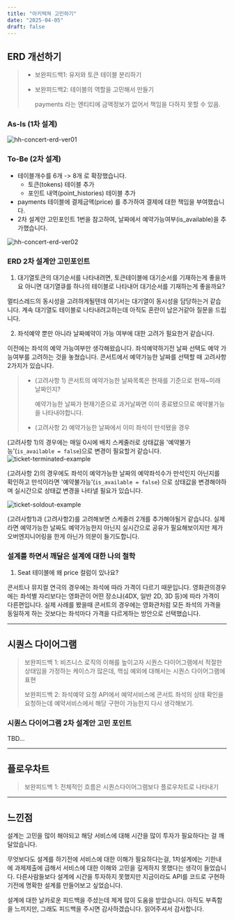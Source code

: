 ```yaml
---
title: "아키텍쳐 고민하기"
date: "2025-04-05"
draft: false
---
```


## ERD 개선하기

> - 보완피드백1: 유저와 토큰 테이블 분리하기
>
> - 보완피드백2: 테이블의 역할을 고민해서 만들기
>
>   payments 라는 엔티티에 금액정보가 없어서 책임을 다하지 못할 수 있음.

### As-Is (1차 설계)

![hh-concert-erd-ver01](../images/hh-concert-erd-ver01.png)

### To-Be (2차 설계)

- 테이블개수를 6개 -> 8개 로 확장했습니다.
  - 토큰(tokens) 테이블 추가
  - 포인트 내역(point_histories) 테이블 추가
- payments 테이블에 결제금액(price) 를 추가하여 결제에 대한 책임을 부여했습니다.
- 2차 설계안 고민포인트 1번을 참고하여, 날짜에서 예약가능여부(is_available)을 추가했습니다.

![hh-concert-erd-ver02](../images/hh-concert-erd-ver02.png)

### ERD 2차 설계안 고민포인트

1. 대기열토큰의 대기순서를 나타내려면, 토큰테이블에 대기순서를 기재하는게 좋을까요 아니면 대기열큐를 하나의 테이블로 나타내어 대기순서를 기재하는게 좋을까요?

멀티스레드의 동시성을 고려하게될텐데 여기서는 대기열이 동시성을 담당하는거 같습니다. 계속 대기열도 테이블로 나타내려고하는데 아직도 혼란이 남은거같아 질문을 드립니다.

2. 좌석예약 뿐만 아니라 날짜예약이 가능 여부에 대한 고려가 필요한거 같습니다.

이전에는 좌석의 예약 가능여부만 생각해왔습니다. 좌석예약하기전 날짜 선택도 예약 가능여부를 고려하는 것을 놓쳤습니다. 콘서트에서 예약가능한 날짜를 선택할 때 고려사항 2가지가 있습니다.

> - (고려사항 1) 콘서트의 예약가능한 날짜목록은 현재를 기준으로 현재~미래 날짜인지?
>
>   예약가능한 날짜가 현재기준으로 과거날짜면 이미 종료됐으므로 예약불가능 을 나타내야합니다.
>
> - (고려사항 2) 예약가능한 날짜에서 이미 좌석이 만석됐을 경우

(고려사항 1)의 경우에는 매일 0시에 배치 스케줄러로 상태값을 '예약불가능'(`is_available = false`)으로 변경이 필요할거 같습니다.
![ticket-terminated-example](../images/ticket-terminated-example.png)

(고려사항 2)의 경우에도 좌석이 예약가능한 날짜의 예약좌석수가 만석인지 아닌지를 확인하고 만석이라면 '예약불가능'(`is_available = false`) 으로 상태값을 변경해야하며 실시간으로 상태값 변경을 나타낼 필요가 있습니다.

![ticket-soldout-example](../images/ticket-soldout-example.png)

(고려사항1)과 (고려사항2)를 고려해보면 스케줄러 2개를 추가해야될거 같습니다.
실제라면 예약가능한 날짜도 예약가능한지 아닌지 실시간으로 공유가 필요해보이지만 제가 오버엔지니어링을 한게 아닌가 의문이 들기도합니다.

### 설계를 하면서 깨달은 설계에 대한 나의 철학

1. Seat 테이블에 왜 price 컬럼이 있나요?

콘서트나 뮤지컬 연극의 경우에는 좌석에 따라 가격이 다르기 때문입니다. 영화관의경우에는 좌석별 자리보다는 영화관이 어떤 장소냐(4DX, 일반 2D, 3D 등)에 따라 가격이 다른편입니다. 실제 사례를 봤을때 콘서트의 경우에는 영화관처럼 모든 좌석의 가격을 동일하게 하는 것보다는 좌석마다 가격을 다르게하는 방안으로 선택했습니다.

---

## 시퀀스 다이어그램

> 보완피드백 1: 비즈니스 로직의 이해를 높이고자 시퀀스 다이어그램에서 적절한 상태임을 가정하는 케이스가 많은데, 핵심 예외에 대해서는 시퀀스 다이어그램에 표현
>
> 보완피드백 2: 좌석예약 요청 API에서 예약서비스에 콘서트 좌석의 상태 확인을 요청하는데 예약서비스에서 해당 구현이 가능한지 다시 생각해보기.

### 시퀀스 다이어그램 2차 설계안 고민 포인트

TBD...

---

## 플로우차트

> 보완피드백 1: 전체적인 흐름은 시퀀스다이어그램보다 플로우차트로 나타내기

---

## 느낀점

설계는 고민을 많이 해야되고 해당 서비스에 대해 시간을 많이 투자가 필요하다는 걸 깨달았습니다.

무엇보다도 설계를 하기전에 서비스에 대한 이해가 필요하다는걸, 1차설계에는 기한내에 과제제출에 급해서 서비스에 대한 이해와 고민을 깊게하지 못했다는 생각이 들었습니다.
다른사람들보다 설계에 시간을 투자하지 못했지만 지금이라도 API를 코드로 구현하기전에 명확한 설계를 만들어보고 싶었습니다.

설계에 대한 날카로운 피드백을 주셨는데 제게 많이 도움을 받았습니다.
아직도 부족함을 느끼지만, 그래도 피드백을 주시면 감사하겠습니다. 읽어주셔서 감사합니다.
